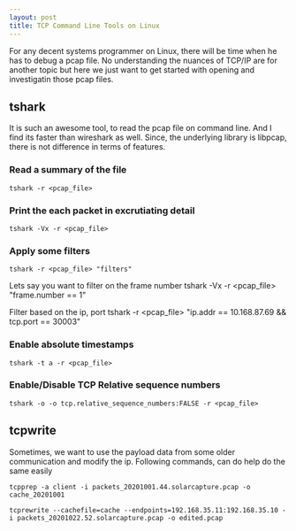 ```yaml
---
layout: post
title: TCP Command Line Tools on Linux
---
```


For any decent systems programmer on Linux, there will be time when he has to debug a pcap file.
No understanding the nuances of TCP/IP are for another topic but here we just want to get started
with opening and investigatin those pcap files.

## tshark

It is such an awesome tool, to read the pcap file on command line. And I find its faster than wireshark
as well. Since, the underlying library is libpcap, there is not difference in terms of features.

### Read a summary of the file
    tshark -r <pcap_file>

### Print the each packet in excrutiating detail
    tshark -Vx -r <pcap_file>

### Apply some filters
    tshark -r <pcap_file> "filters"

Lets say you want to filter on the frame number
    tshark -Vx -r <pcap_file> "frame.number == 1"

Filter based on the ip, port
    tshark -r <pcap_file> "ip.addr == 10.168.87.69 && tcp.port == 30003"

### Enable absolute timestamps
    tshark -t a -r <pcap_file>

### Enable/Disable TCP Relative sequence numbers
    tshark -o -o tcp.relative_sequence_numbers:FALSE -r <pcap_file>

## tcpwrite

Sometimes, we want to use the payload data from some older communication and modify the ip.
Following commands, can do help do the same easily

    tcpprep -a client -i packets_20201001.44.solarcapture.pcap -o cache_20201001

    tcprewrite --cachefile=cache --endpoints=192.168.35.11:192.168.35.10 -i packets_20201022.52.solarcapture.pcap -o edited.pcap


